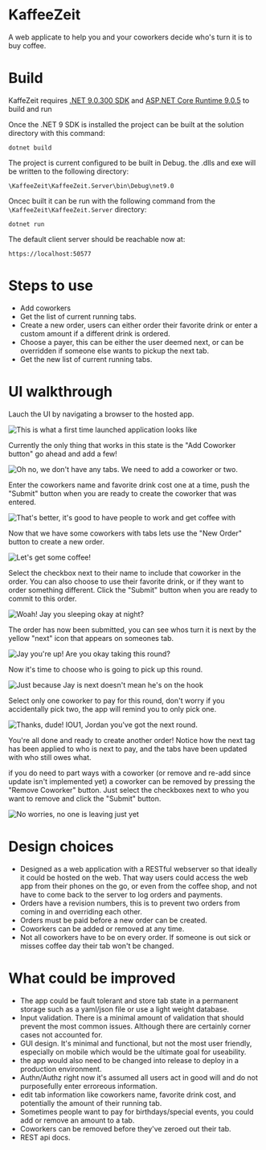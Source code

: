 # KaffeeZeit
A web applicate to help you and your coworkers decide who's turn it is to buy coffee.

# Build
KaffeZeit requires [.NET 9.0.300 SDK](https://dotnet.microsoft.com/en-us/download/dotnet/9.0) and [ASP.NET Core Runtime 9.0.5](https://dotnet.microsoft.com/en-us/download/dotnet/9.0) to build and run 

Once the .NET 9 SDK is installed the project can be built at the solution directory with this command:
```
dotnet build
```
The project is current configured to be built in Debug. the .dlls and exe will be written to the following directory:
```
\KaffeeZeit\KaffeeZeit.Server\bin\Debug\net9.0
```
Oncec built it can be run with the following command from the `\KaffeeZeit\KaffeeZeit.Server` directory:
```
dotnet run
```
The default client server should be reachable now at:
```
https://localhost:50577
```

# Steps to use

- Add coworkers 
- Get the list of current running tabs. 
- Create a new order, users can either order their favorite drink or enter a custom amount if a different drink is ordered. 
- Choose a payer, this can be either the user deemed next, or can be overridden if someone else wants to pickup the next tab.  
- Get the new list of current running tabs. 

# UI walkthrough

Lauch the UI by navigating a browser to the hosted app.  

![This is what a first time launched application looks like](/img/00-new-instance.png)  

Currently the only thing that works in this state is the "Add Coworker button" go ahead and add a few! 

![Oh no, we don't have any tabs. We need to add a coworker or two.](/img/01-Add%20coworker.png)  

Enter the coworkers name and favorite drink cost one at a time, push the "Submit" button when you are ready to create the coworker that was entered. 

![That's better, it's good to have people to work and get coffee with](/img/02-coworkers-added.png)  

Now that we have some coworkers with tabs lets use the "New Order" button to create a new order.  

![Let's get some coffee!](/img/03-order-started.png)  

Select the checkbox next to their name to include that coworker in the order.  You can also choose to use their favorite drink, or if they want to order something different. Click the "Submit" button when you are ready to commit to this order.  

![Woah! Jay you sleeping okay at night?](/img/04-order-selections.png) 

The order has now been submitted, you can see whos turn it is next by the yellow "next" icon that appears on someones tab.  

![Jay you're up! Are you okay taking this round?](/img/05-order-submitted.png)  

Now it's time to choose who is going to pick up this round.  

![Just because Jay is next doesn't  mean he's on the hook](/img/06-select-payer.png)  

Select only one coworker to pay for this round, don't worry if you accidentally pick two, the app will remind you to only pick one. 

![Thanks, dude! IOU1, Jordan you've got the next round.](/img/07-payment-submited.png)  

You're all done and ready to create another order! Notice how the next tag has been applied to who is next to pay, and the tabs have been updated with who still owes what.  

if you do need to part ways with a coworker (or remove and re-add since update isn't implemented yet) a coworker can be removed by pressing the "Remove Coworker" button.  Just select the checkboxes next to who you want to remove and click the "Submit" button.  

![No worries, no one is leaving just yet](/img/08-remove-coworker.png)  

# Design choices

- Designed as a web application with a RESTful webserver so that ideally it could be hosted on the web. That way users could access the web app from their phones on the go, or even from the coffee shop, and not have to come back to the server to log orders and payments.
- Orders have a revision numbers, this is to prevent two orders from coming in and overriding each other. 
- Orders must be paid before a new order can be created.
- Coworkers can be added or removed at any time. 
- Not all coworkers have to be on every order. If someone is out sick or misses coffee day their tab won't be changed. 

# What could be improved
- The app could be fault tolerant and store tab state in a permanent storage such as a yaml/json file or use a light weight database. 
- Input validation. There is a minimal amount of validation that should prevent the most common issues. Although there are certainly corner cases not accounted for. 
- GUI design. It's minimal and functional, but not the most user friendly, especially on mobile which would be the ultimate goal for useability.
- the app would also need to be changed into release to deploy in a production environment.  
- Authn/Authz right now it's assumed all users act in good will and do not purposefully enter erroreous information.
- edit tab information like coworkers name, favorite drink cost, and potentially the amount  of their running tab.
- Sometimes people want to pay for birthdays/special events, you could add or remove an amount to a tab.
- Coworkers can be removed before they've zeroed out their tab.  
- REST api docs. 